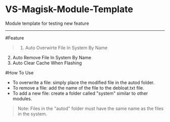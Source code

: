 # VS-Magisk-Module-Template
Module template for testing new feature

------------

#Feature
> 1. Auto Overwirte File In System By Name 
2. Auto Remove File In System By Name
3. Auto Clear Cache When Flashing

#How To Use
-  To overwrite a file: simply place the modified file in the autod folder.
-  To remove a file: add the name of the file to the debloat.txt file.
-  To add a new file: create a folder called "system" similar to other modules.

> Note: Files in the "autod" folder must have the same name as the files in the system.




